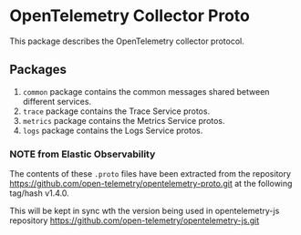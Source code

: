 # OpenTelemetry Collector Proto

This package describes the OpenTelemetry collector protocol.

## Packages

1. `common` package contains the common messages shared between different services.
2. `trace` package contains the Trace Service protos.
3. `metrics` package contains the Metrics Service protos.
4. `logs` package contains the Logs Service protos.

### NOTE from Elastic Observability
The contents of these `.proto` files have been extracted from the repository
https://github.com/open-telemetry/opentelemetry-proto.git at the following tag/hash v1.4.0.

This will be kept in sync wth the version being used in opentelemetry-js repository
https://github.com/open-telemetry/opentelemetry-js.git
